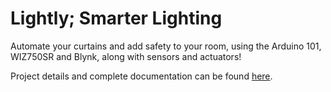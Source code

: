 # Lightly; Smarter Lighting
Automate your curtains and add safety to your room, using the Arduino 101, WIZ750SR and Blynk, along with sensors and actuators!

Project details and complete documentation can be found [here](https://www.hackster.io/abdullahsadiq/lightly-smarter-lighting-4052ec).
